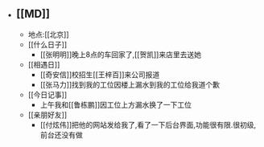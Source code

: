 - ## [[MD]]
    - 地点:[[北京]]
    - [[什么日子]]
        - [[张明明]]晚上8点的车回家了,[[贺凯]]来店里去送她
    - [[相遇日]]
        - [[奇安信]]校招生[[王梓百]]来公司报道
        - [[张马力]]找到我的工位因楼上漏水到我的工位给我道个歉
    - [[今日记事]]
        - 上午我和[[鲁栋鹏]]因工位上方漏水换了一下工位
    - [[亲朋好友]]
        - [[付炫伟]]把他的网站发给我了,看了一下后台界面,功能很有限.很初级,前台还没有做
